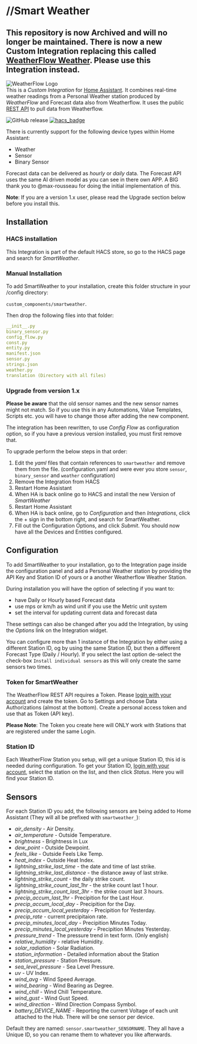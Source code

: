 # //Smart Weather

## This repository is now Archived and will no longer be maintained. There is now a new Custom Integration replacing this called [WeatherFlow Weather](https://github.com/briis/hass-weatherflow). Please use this Integration instead.


![WeatherFlow Logo](https://github.com/briis/hass-SmartWeather/blob/master/images/weatherflow.png)<br>
This is a *Custom Integration* for [Home Assistant](https://www.home-assistant.io/). It combines real-time weather readings from a Personal Weather station produced by *WeatherFlow* and Forecast data also from Weatherflow. It uses the public [REST API](https://weatherflow.github.io/SmartWeather/api/swagger/) to pull data from Weatherflow.

![GitHub release](https://img.shields.io/github/release/briis/smartweather.svg)
[![hacs_badge](https://img.shields.io/badge/HACS-Default-orange.svg)](https://github.com/custom-components/hacs)

There is currently support for the following device types within Home Assistant:

* Weather
* Sensor
* Binary Sensor

Forecast data can be delivered as *hourly* or *daily* data. The Forecast API uses the same AI driven model as you can see in there own APP. A BIG thank you to @max-rousseau for doing the initial implementation of this.

**Note**: If you are a version 1.x user, please read the Upgrade section below before you install this.

## Installation

### HACS installation
This Integration is part of the default HACS store, so go to the HACS page and search for *SmartWeather*.

### Manual Installation

To add SmartWeather to your installation, create this folder structure in your /config directory:

`custom_components/smartweather`.

Then drop the following files into that folder:

```yaml
__init__.py
binary_sensor.py
config_flow.py
const.py
entity.py
manifest.json
sensor.py
strings.json
weather.py
translation (Directory with all files)
```

### Upgrade from version 1.x
**Please be aware** that the old sensor names and the new sensor names might not match. So if you use this in any Automations, Value Templates, Scripts etc. you will have to change those after adding the new component.

The integration has been rewritten, to use *Config Flow* as configuration option, so if you have a previous version installed, you must first remove that.

To upgrade perform the below steps in that order:
1. Edit the *yaml* files that contain references to `smartweather` and remove them from the file. (configuration.yaml and were ever you store `sensor`, `binary_sensor` and `weather` configuration)
2. Remove the Integration from HACS
3. Restart Home Assistant
4. When HA is back online go to HACS and install the new Version of *SmartWeather*
5. Restart Home Assistant
6. When HA is back online, go to *Configuration* and then *Integrations*, click the + sign in the bottom right, and search for SmartWeather.
7. Fill out the Configuration Options, and click *Submit*. You should now have all the Devices and Entities configured.

## Configuration
To add SmartWeather to your installation, go to the Integration page inside the configuration panel and add a Personal Weather station by providing the API Key and Station ID of yours or a another Weatherflow Weather Station.

During installation you will have the option of selecting if you want to:
* have Daily or Hourly based Forecast data
* use mps or km/h as wind unit if you use the Metric unit system
* set the interval for updating current data and forecast data

These settings can also be changed after you add the Integration, by using the *Options* link on the Integration widget.

You can configure more than 1 instance of the Integration by either using a different Station ID, og by using the same Station ID, but then a different Forecast Type (Daily / Hourly). If you select the last option de-select the check-box `Install individual sensors` as this will only create the same sensors two times.

### Token for SmartWeather
The WeatherFlow REST API requires a Token. Please [login with your account](https://tempestwx.com/settings/tokens) and create the token. Go to Settings and choose Data Authorizations (almost at the bottom). Create a personal access token and use that as Token (API key).

**Please Note**: The Token you create here will ONLY work with Stations that are registered under the same Login.

### Station ID
Each WeatherFlow Station you setup, will get a unique Station ID, this id is needed during configuration. To get your Station ID, [login with your account](https://tempestwx.com/settings/stations/), select the station on the list, and then click *Status*. Here you will find your Station ID.

## Sensors
For each Station ID you add, the following sensors are being added to Home Assistant (They will all be prefixed with `smartweather_`):

* *air_density* - Air Density.
* *air_temperature* - Outside Temperature.
* *brightness* - Brightness in Lux
* *dew_point* - Outside Dewpoint.
* *feels_like* - Outside Feels Like Temp.
* *heat_index* - Outside Heat Index.
* *lightning_strike_last_time* - the date and time of last strike.
* *lightning_strike_last_distance* - the distance away of last strike.
* *lightning_strike_count* - the daily strike count.
* *lightning_strike_count_last_1hr* - the strike count last 1 hour.
* *lightning_strike_count_last_3hr* - the strike count last 3 hours.
* *precip_accum_last_1hr* - Precipition for the Last Hour.
* *precip_accum_local_day* - Precipition for the Day.
* *precip_accum_local_yesterday* - Precipition for Yesterday.
* *precip_rate* - current precipitaion rate.
* *precip_minutes_local_day* - Precipition Minutes Today.
* *precip_minutes_local_yesterday* - Precipition Minutes Yesterday.
* *pressure_trend* - The pressure trend in text form. (Only english)
* *relative_humidity* - relative Humidity.
* *solar_radiation* - Solar Radiation.
* *station_information* - Detailed information about the Station
* *station_pressure* - Station Pressure.
* *sea_level_pressure* - Sea Level Pressure.
* *uv* - UV Index.
* *wind_avg* - Wind Speed Average.
* *wind_bearing* - Wind Bearing as Degree.
* *wind_chill* - Wind Chill Temperature.
* *wind_gust* - Wind Gust Speed.
* *wind_direction* - Wind Direction Compass Symbol.
* *battery_DEVICE_NAME* - Reporting the current Voltage of each unit attached to the Hub. There will be one sensor per device.

Default they are named: `sensor.smartweather_SENSORNAME`. They all have a Unique ID, so you can rename them to whatever you like afterwards.
